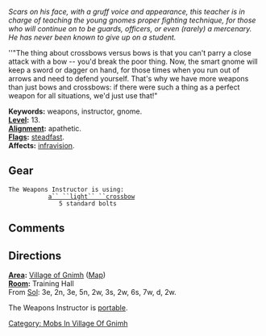 *Scars on his face, with a gruff voice and appearance, this teacher is
in charge of teaching the young gnomes proper fighting technique, for
those who will continue on to be guards, officers, or even (rarely) a
mercenary. He has never been known to give up on a student.*

''"The thing about crossbows versus bows is that you can't parry a close
attack with a bow -- you'd break the poor thing. Now, the smart gnome
will keep a sword or dagger on hand, for those times when you run out of
arrows and need to defend yourself. That's why we have more weapons than
just bows and crossbows: if there were such a thing as a perfect weapon
for all situations, we'd just use that!"

**Keywords:** weapons, instructor, gnome.  
**[Level](Level "wikilink"):** 13.  
**[Alignment](Alignment "wikilink"):** apathetic.  
**[Flags](:Category:_Mob_Types "wikilink"):**
[steadfast](Sentinel_Mobs "wikilink").  
**Affects:** [infravision](Infravision "wikilink").  

## Gear

`The Weapons Instructor is using:`  
<wielded>`           `[`a`` ``light`` ``crossbow`](Gnomish_Light_Crossbow "wikilink")  
<held>`              5 standard bolts`

## Comments

## Directions

**[Area](:Category:_Areas "wikilink"):** [Village of
Gnimh](:Category:_Village_Of_Gnimh "wikilink")
([Map](Village_Of_Gnimh_Map "wikilink"))  
**[Room](:Category:_Rooms "wikilink"):** Training Hall  
From [Sol](Sol "wikilink"): 3e, 2n, 3e, 5n, 2w, 3s, 2w, 6s, 7w, d, 2w.

The Weapons Instructor is [portable](Teleport "wikilink").

[Category: Mobs In Village Of
Gnimh](Category:_Mobs_In_Village_Of_Gnimh "wikilink")
